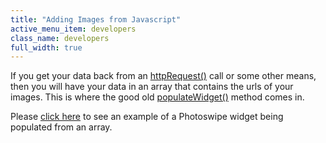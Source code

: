 ```yaml
---
title: "Adding Images from Javascript"
active_menu_item: developers
class_name: developers
full_width: true
---
```



If you get your data back from an [httpRequest()](/developers/user-guide/scripting-apis/client-api/soap-restful-ajax-calls/httprequest) call or some other means, then you will have your data in an array that contains the urls of your images. This is where the good old [populateWidget()](/developers/user-guide/scripting-apis/client-api/widget-data-state-manipulation/populatewidget/) method comes in.

Please [click here](/developers/user-guide/scripting-apis/client-api/widget-data-state-manipulation/populatewidget/photoswipe-example) to see an example of a Photoswipe widget being populated from an array.

